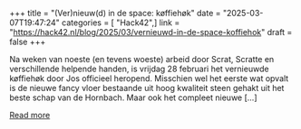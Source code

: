 +++
title = "(Ver)nieuw(d) in de space: køffiehøk"
date = "2025-03-07T19:47:24"
categories = [ "Hack42",]
link = "https://hack42.nl/blog/2025/03/vernieuwd-in-de-space-koffiehok"
draft = false
+++

Na weken van noeste (en tevens woeste) arbeid door Scrat, Scratte en verschillende helpende handen, is vrijdag 28 februari het vernieuwde køffiehøk door Jos officieel heropend. Misschien wel het eerste wat opvalt is de nieuwe fancy vloer bestaande uit hoog kwaliteit steen gehakt uit het beste schap van de Hornbach. Maar ook het compleet nieuwe [&#8230;]

[Read more](https://hack42.nl/blog/2025/03/vernieuwd-in-de-space-koffiehok)